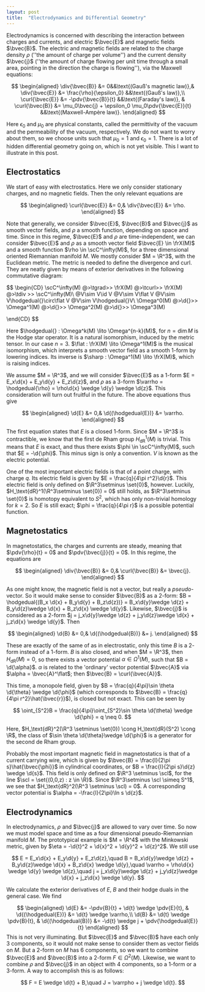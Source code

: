 ```yaml
---
layout: post
title:  "Electrodynamics and Differential Geometry"
---
```


Electrodynamics is concerned with describing the interaction between charges and currents, and electric $\bvec{E}$ and magnetic fields $\bvec{B}$. The electric and magnetic fields are related to the charge density $\rho$ (''the amount of charge per volume'') and the current density $\bvec{j}$ (''the amount of charge flowing per unit time through a small area, pointing in the direction the charge is flowing''), via the Maxwell equations:

$$
\begin{aligned}
    \div{\bvec{B}} &= 0&&\text{(Gauß's magnetic law)},& \div{\bvec{E}} &= \frac{\rho}{\epsilon_0} &&\text{(Gauß's law)},\\
    \curl{\bvec{E}} &= -\pdv{\bvec{B}}{t} &&\text{(Faraday's law)}, & \curl{\bvec{B}} &= \mu_0\bvec{j} + \epsilon_0 \mu_0\pdv{\bvec{E}}{t} &&\text{(Maxwell-Ampère law)}.
\end{aligned}
$$

Here $\epsilon_0$ and $\mu_0$ are physical constants, called the permittivity of the vacuum and the permeability of the vacuum, respectively. We do not want to worry about them, so we choose units such that $\mu_0 = 1$ and $\epsilon_0 = 1$. There is a lot of hidden differential geometry going on, which is not yet visible. This I want to illustrate in this post.

## Electrostatics
We start of easy with electrostatics. Here we only consider stationary charges, and no magnetic fields. Then the only relevant equations are 

$$
\begin{aligned}
    \curl{\bvec{E}} &= 0,&
    \div{\bvec{E}} &= \rho.
\end{aligned}
$$

Note that generally, we consider $\bvec{E}$, $\bvec{B}$ and $\bvec{j}$ as smooth vector fields, and $\rho$ a smooth function, depending on space and time. Since in this regime, $\bvec{E}$ and $\rho$ are time-independent, we can consider $\bvec{E}$ and $\rho$ as a smooth vector field $\bvec{E} \in \frX(M)$ and a smooth function $\rho \in \scC^\infty(M)$, for a three dimensional oriented Riemannian manifold $M$. We mostly consider $M = \R^3$, with the Euclidean metric. The metric is needed to define the divergence and curl. They are neatly given by means of exterior derivatives in the following commutative diagram:

$$
\begin{CD}
\scC^\infty(M)  @>\tgrad>> \frX(M) @>\tcurl>>     \frX(M) @>\tdiv >>              \scC^\infty(M)\\
@V\sim V\id V               @V\sim V\flat V         @V\sim V\hodgedual{}\circ\flat V @V\sim V\hodgedual{}V\\
\Omega^0(M)     @>\d{}>>    \Omega^1(M) @>\d{}>>    \Omega^2(M) @>\d{}>>            \Omega^3(M)

\end{CD}
$$

Here $\hodgedual{} : \Omega^k(M) \lito \Omega^{n-k}(M)$, for $n = \dim M$ is the Hodge star operator. It is a natural isomorphism, induced by the metric tensor. In our case $n = 3$. $\flat : \frX(M) \lito \Omega^1(M)$ is the musical isomorphism, which interprets a smooth vector field as a smooth $1$-form by lowering indices. Its inverse is $\sharp : \Omega^1(M) \lito \frX(M)$, which is raising indices.

We assume $M = \R^3$, and we will consider $\bvec{E}$ as a $1$-form $E = E_x\d{x} + E_y\d{y} + E_z\d{z}$, and $\rho$ as a $3$-form $\varrho = \hodgedual{\rho} = \rho\d{x} \wedge \d{y} \wedge \d{z}$. This consideration will turn out fruitful in the future. The above equations thus give

$$
\begin{aligned}
    \d{E} &= 0,&
    \d{(\hodgedual{E})} &= \varrho.
\end{aligned}
$$

The first equation states that $E$ is a closed $1$-form. Since $M = \R^3$ is contractible, we know that the first de Rham group $H_\text{dR}^1(M)$ is trivial. This means that $E$ is exact, and thus there exists $\phi \in \scC^\infty(M)$, such that $E = -\d{\phi}$. This minus sign is only a convention. $V$ is known as the electric potential. 

One of the most important electric fields is that of a point charge, with charge $q$. Its electric field is given by $E = \frac{q}{4\pi r^2}\d{r}$. This electric field is only defined on $\R^3\setminus \set{0}$, however. Luckily, $H_\text{dR}^1(\R^3\setminus \set{0}) = 0$ still holds, as $\R^3\setminus \set{0}$ is homotopy equivalent to $S^2$, which has only non-trivial homology for $k = 2$. So $E$ is still exact; $\phi = \frac{q}{4\pi r}$ is a possible potential function. 

## Magnetostatics
In magnetostatics, the charges and currents are steady, meaning that $\pdv{\rho}{t} = 0$ and $\pdv{\bvec{j}}{t} = 0$. In this regime, the equations are

$$
\begin{aligned}
    \div{\bvec{B}} &= 0,&
    \curl{\bvec{B}} &= \bvec{j}.
\end{aligned}
$$

As one might know, the magnetic field is not a vector, but really a _pseudo_-vector. So it would make sense to consider $\bvec{B}$ as a $2$-form: $B = \hodgedual{(B_x \d{x} + B_y\d{y} + B_z\d{z})} = B_x\d{y}\wedge \d{z} + B_y\d{z}\wedge \d{x} + B_z\d{x} \wedge \d{y}$. Likewise, $\bvec{j}$ is considered as a $2$-form $j = j_x\d{y}\wedge \d{z} + j_y\d{z}\wedge \d{x} + j_z\d{x} \wedge \d{y}$. Then  

$$
\begin{aligned}
    \d{B} &= 0,&
    \d{(\hodgedual{B})} &= j.
\end{aligned}
$$

These are exactly of the same of as in electrostatic, only this time $B$ is a $2$-form instead of a $1$-form. $B$ is also closed, and when $M = \R^3$, then $H_\text{dR}(M) = 0$, so there exists a vector potential $\alpha \in \Omega^1(M)$, such that $B = \d{\alpha}$. $\alpha$ is related to the 'ordinary' vector potential $\bvec{A}$ via $\alpha = \bvec{A}^\flat$; then $\bvec{B} = \curl{\bvec{A}}$.

This time, a monopole field, given by $B = \frac{q}{4\pi}\sin \theta \d{\theta} \wedge \d{\phi}$ (which corresponds to $\bvec{B} = \frac{q}{4\pi r^2}\hat{\bvec{r}}$), is closed but not exact. This can be seen by 

$$
\oint_{S^2}B = \frac{q}{4\pi}\oint_{S^2}\sin \theta \d{\theta} \wedge \d{\phi} = q \neq 0.
$$

Here, $H_\text{dR}^2(\R^3 \setminus \set{0}) \cong H_\text{dR}(S^2) \cong \R$, the class of $\sin \theta \d{\theta}\wedge \d{\phi}$ is a generator for the second de Rham group.

Probably the most important magnetic field in magnetostatics is that of a current carrying wire, which is given by $\bvec{B} = \frac{I}{2\pi s}\hat{\bvec{\phi}}$ in cylindrical coordinates, or $B = \frac{I}{2\pi s}\d{z} \wedge \d{s}$. This field is only defined on $\R^3 \setminus \scl$, for the line $\scl = \set{(0,0,z) : z \in \R}$. Since $\R^3\setminus \scl \simeq S^1$, we see that $H_\text{dR}^2(\R^3 \setminus \scl) = 0$. A corresponding vector potential is $\alpha = -\frac{I}{2\pi}\ln s \d{z}$.

## Electrodynamics
In electrodynamics, $\rho$ and $\bvec{j}$ are allowed to vary over time. So now we must model space and time as a four dimensional pseudo-Riemannian manifold $M$. The prototypical example is $M = \R^4$ with the Minkowski metric, given by $\eta = -\d{t}^2 + \d{x}^2 + \d{y}^2 + \d{z}^2$. We still use

$$
E = E_x\d{x} + E_y\d{y} + E_z\d{z},\quad
B = B_x\d{y}\wedge \d{z} + B_y\d{z}\wedge \d{x} + B_z\d{x} \wedge \d{y},\quad
\varrho = \rho\d{x} \wedge \d{y} \wedge \d{z},\quad
j = j_x\d{y}\wedge \d{z} + j_y\d{z}\wedge \d{x} + j_z\d{x} \wedge \d{y}.
$$

We calculate the exterior derivatives of $E$, $B$ and their hodge duals in the general case. We find

$$
\begin{aligned}
    \d{E} &= -\pdv{B}{t} + \d{t} \wedge \pdv{E}{t}, &
    \d{(\hodgedual{E})} &= \d{t} \wedge \varrho,\\
    \d{B} &= \d{t} \wedge \pdv{B}{t}, &
    \d{(\hodgedual{B})} &= -\d{t} \wedge j + \pdv{\hodgedual{E}}{t}
\end{aligned}
$$
This is not very illuminating. But $\bvec{E}$ and $\bvec{B}$ have each only $3$ components, so it would not make sense to consider them as vector fields on $M$. But a $2$-form on $M$ has $6$ components, so we want to combine $\bvec{E}$ and $\bvec{B}$ into a $2$-form $F \in \Omega^2(M)$. Likewise, we want to combine $\rho$ and $\bvec{j}$ in an object with $4$ components, so a $1$-form or a $3$-form. A way to accomplish this is as follows:

$$
F = E \wedge \d{t} + B,\quad J = \varrpho + j \wedge \d{t}.
$$